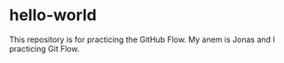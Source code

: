 # hello-world
This repository is for practicing the GitHub Flow.
My anem is Jonas and I practicing Git Flow.
